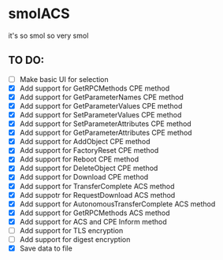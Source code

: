 # smolACS
it's so smol so very smol
## TO DO:
- [ ] Make basic UI for selection
- [x] Add support for GetRPCMethods CPE method
- [x] Add support for GetParameterNames CPE method
- [x] Add support for GetParameterValues CPE method
- [x] Add support for SetParameterValues CPE method
- [x] Add support for SetParameterAttributes CPE method
- [x] Add support for GetParameterAttributes CPE method
- [x] Add support for AddObject CPE method
- [x] Add support for FactoryReset CPE method
- [x] Add support for Reboot CPE method
- [x] Add support for DeleteObject CPE method
- [x] Add support for Download CPE method
- [x] Add support for TransferComplete ACS method
- [x] Add suppotr for RequestDownload ACS method
- [x] Add support for AutonomousTransferComplete ACS method
- [x] Add support for GetRPCMethods ACS method
- [x] Add support for ACS and CPE Inform method
- [ ] Add support for TLS encryption
- [ ] Add support for digest encryption
- [x] Save data to file
